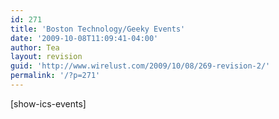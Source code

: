 ```yaml
---
id: 271
title: 'Boston Technology/Geeky Events'
date: '2009-10-08T11:09:41-04:00'
author: Tea
layout: revision
guid: 'http://www.wirelust.com/2009/10/08/269-revision-2/'
permalink: '/?p=271'
---
```


\[show-ics-events\]